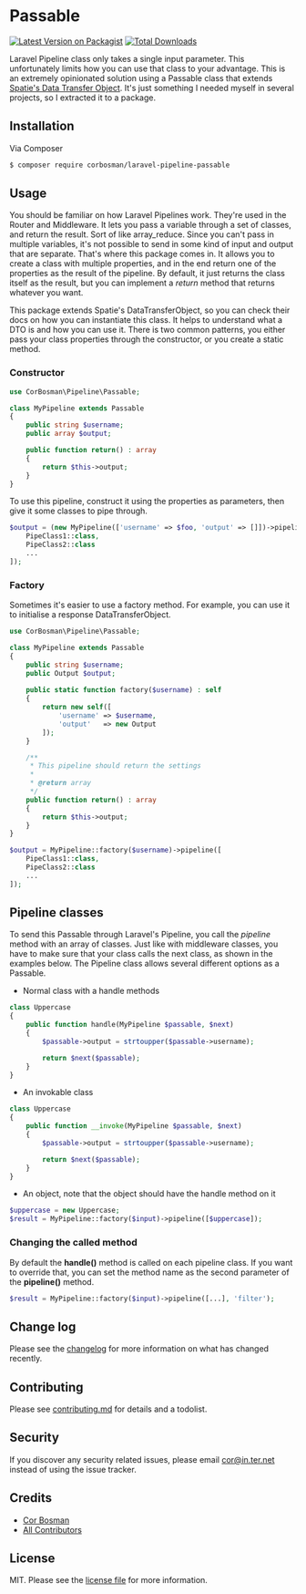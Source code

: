 # Passable

[![Latest Version on Packagist][ico-version]][link-packagist]
[![Total Downloads][ico-downloads]][link-downloads]

Laravel Pipeline class only takes a single input parameter. This unfortunately limits how you can use that class to your advantage. This is an extremely opinionated solution using a Passable class that extends [Spatie's Data Transfer Object](https://github.com/spatie/data-transfer-object). It's just something I needed myself in several projects, so I extracted it to a package.  

## Installation

Via Composer

``` bash
$ composer require corbosman/laravel-pipeline-passable
```

## Usage

You should be familiar on how Laravel Pipelines work. They're used in the Router and Middleware. It lets you pass a variable through a set of classes, and return the result. Sort of like array_reduce. Since you can't pass in multiple variables, it's not possible to send in some kind of input and output that are separate. That's where this package comes in. It allows you to create a class with multiple properties, and in the end return one of the properties as the result of the pipeline. By default, it just returns the class itself as the result, but you can implement a _return_ method that returns whatever you want. 

This package extends Spatie's DataTransferObject, so you can check their docs on how you can instantiate this class. It helps to understand what a DTO is and how you can use it. There is two common patterns, you either pass your class properties through the constructor, or you create a static method. 

### Constructor

```php
use CorBosman\Pipeline\Passable;

class MyPipeline extends Passable
{
    public string $username;
    public array $output;

    public function return() : array
    {
        return $this->output;
    }
}
```

To use this pipeline, construct it using the properties as parameters, then give it some classes to pipe through. 

```php
$output = (new MyPipeline(['username' => $foo, 'output' => []])->pipeline([
    PipeClass1::class,
    PipeClass2::class
    ...
]);
```

### Factory

Sometimes it's easier to use a factory method. For example, you can use it to initialise a response DataTransferObject.

```php
use CorBosman\Pipeline\Passable;

class MyPipeline extends Passable
{
    public string $username;
    public Output $output;
    
    public static function factory($username) : self
    {
        return new self([
            'username' => $username,
            'output'   => new Output
        ]);
    }

    /**
     * This pipeline should return the settings
     *
     * @return array
     */
    public function return() : array
    {
        return $this->output;
    }
}
```

```php
$output = MyPipeline::factory($username)->pipeline([
    PipeClass1::class,
    PipeClass2::class
    ...
]);
```

## Pipeline classes

To send this Passable through Laravel's Pipeline, you call the _pipeline_ method with an array of classes. Just like with middleware classes, you have to make sure that your class calls the next class, as shown in the examples below. The Pipeline class allows several different options as a Passable. 

* Normal class with a handle methods

```php
class Uppercase
{
    public function handle(MyPipeline $passable, $next)
    {
        $passable->output = strtoupper($passable->username);

        return $next($passable);
    }
}
```

* An invokable class

```php
class Uppercase
{
    public function __invoke(MyPipeline $passable, $next)
    {
        $passable->output = strtoupper($passable->username);

        return $next($passable);
    }
}
```

* An object, note that the object should have the handle method on it

```php
$uppercase = new Uppercase;
$result = MyPipeline::factory($input)->pipeline([$uppercase]);
```

### Changing the called method

By default the __handle()__ method is called on each pipeline class. If you want to override that, you can set the method name as the second parameter of the __pipeline()__ method.

```php
$result = MyPipeline::factory($input)->pipeline([...], 'filter');
```

## Change log

Please see the [changelog](changelog.md) for more information on what has changed recently.

## Contributing

Please see [contributing.md](contributing.md) for details and a todolist.

## Security

If you discover any security related issues, please email cor@in.ter.net instead of using the issue tracker.

## Credits

- [Cor Bosman][link-author]
- [All Contributors][link-contributors]

## License

MIT. Please see the [license file](license.md) for more information.

[ico-version]: https://img.shields.io/packagist/v/corbosman/laravel-pipeline-passable.svg?style=flat-square
[ico-downloads]: https://img.shields.io/packagist/dt/corbosman/laravel-pipeline-passable.svg?style=flat-square

[link-packagist]: https://packagist.org/packages/corbosman/laravel-pipeline-passable
[link-downloads]: https://packagist.org/packages/corbosman/laravel-pipeline-passable
[link-author]: https://github.com/corbosman
[link-contributors]: ../../contributors
